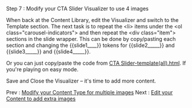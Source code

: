 Step 7 : Modify your CTA Slider Visualizer to use 4 images

When back at the Content Library, edit the Visualizer and switch to the Template section.  The next task is to repeat the &lt;li&gt; items under the &lt;ol class=&quot;carousel-indicators&quot;&gt; and then repeat the &lt;div class=&quot;item&quot;&gt; sections in the slide wrapper.  This can be done by copy/pasting each section and changing the {{slide1\_\_\_\_}} tokens for {{slide2\_\_\_\_\_}} and {{slide3\_\_\_\_\_}} and {{slide4\_\_\_\_\_}}.

Or you can just copy/paste the code from [CTA Slider-template(all).html](..\CTA%20Slider-template-all.html).  If you&#39;re playing on easy mode.

Save and Close the Visualizer – it&#39;s time to add more content.

Prev : [Modify your Content Type for multiple images](step6.md)
Next : [Edit your Content to add extra images](step8.md)